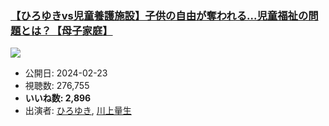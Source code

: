 ### [【ひろゆきvs児童養護施設】子供の自由が奪われる...児童福祉の問題とは？【母子家庭】](https://www.youtube.com/watch?v=XJnfFesGJ-w)
[![](https://img.youtube.com/vi/XJnfFesGJ-w/sddefault.jpg)](https://www.youtube.com/watch?v=XJnfFesGJ-w)
-   公開日: 2024-02-23
-   視聴数: 276,755
-   **いいね数: 2,896**
-   出演者: [ひろゆき](/rehacq_fan/people/ひろゆき "wikilink"), [川上量生](/rehacq_fan/people/川上量生 "wikilink")
